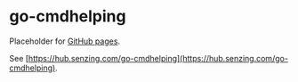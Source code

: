 # go-cmdhelping

Placeholder for [GitHub pages](https://pages.github.com/).

See [https://hub.senzing.com/go-cmdhelping](https://hub.senzing.com/go-cmdhelping).
